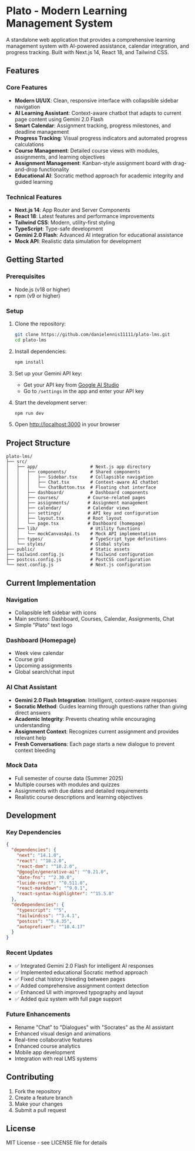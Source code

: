 # Plato - Modern Learning Management System

A standalone web application that provides a comprehensive learning management system with AI-powered assistance, calendar integration, and progress tracking. Built with Next.js 14, React 18, and Tailwind CSS.

## Features

### Core Features
- **Modern UI/UX**: Clean, responsive interface with collapsible sidebar navigation
- **AI Learning Assistant**: Context-aware chatbot that adapts to current page content using Gemini 2.0 Flash
- **Smart Calendar**: Assignment tracking, progress milestones, and deadline management
- **Progress Tracking**: Visual progress indicators and automated progress calculations
- **Course Management**: Detailed course views with modules, assignments, and learning objectives
- **Assignment Management**: Kanban-style assignment board with drag-and-drop functionality
- **Educational AI**: Socratic method approach for academic integrity and guided learning

### Technical Features
- **Next.js 14**: App Router and Server Components
- **React 18**: Latest features and performance improvements
- **Tailwind CSS**: Modern, utility-first styling
- **TypeScript**: Type-safe development
- **Gemini 2.0 Flash**: Advanced AI integration for educational assistance
- **Mock API**: Realistic data simulation for development

## Getting Started

### Prerequisites

- Node.js (v18 or higher)
- npm (v9 or higher)

### Setup

1. Clone the repository:
   ```bash
   git clone https://github.com/danielennis11111/plato-lms.git
   cd plato-lms
   ```

2. Install dependencies:
   ```bash
   npm install
   ```

3. Set up your Gemini API key:
   - Get your API key from [Google AI Studio](https://makersuite.google.com/app/apikey)
   - Go to `/settings` in the app and enter your API key

4. Start the development server:
   ```bash
   npm run dev
   ```

5. Open [http://localhost:3000](http://localhost:3000) in your browser

## Project Structure

```
plato-lms/
├── src/
│   ├── app/                    # Next.js app directory
│   │   ├── components/         # Shared components
│   │   │   ├── Sidebar.tsx     # Collapsible navigation
│   │   │   ├── Chat.tsx        # Context-aware AI chatbot
│   │   │   └── ChatButton.tsx  # Floating chat interface
│   │   ├── dashboard/          # Dashboard components
│   │   ├── courses/           # Course-related pages
│   │   ├── assignments/       # Assignment management
│   │   ├── calendar/          # Calendar views
│   │   ├── settings/          # API key and configuration
│   │   ├── layout.tsx         # Root layout
│   │   └── page.tsx           # Dashboard (homepage)
│   ├── lib/                    # Utility functions
│   │   └── mockCanvasApi.ts    # Mock API implementation
│   ├── types/                  # TypeScript type definitions
│   └── styles/                 # Global styles
├── public/                     # Static assets
├── tailwind.config.js          # Tailwind configuration
├── postcss.config.js           # PostCSS configuration
└── next.config.js              # Next.js configuration
```

## Current Implementation

### Navigation
- Collapsible left sidebar with icons
- Main sections: Dashboard, Courses, Calendar, Assignments, Chat
- Simple "Plato" text logo

### Dashboard (Homepage)
- Week view calendar
- Course grid
- Upcoming assignments
- Global search/chat input

### AI Chat Assistant
- **Gemini 2.0 Flash Integration**: Intelligent, context-aware responses
- **Socratic Method**: Guides learning through questions rather than giving direct answers
- **Academic Integrity**: Prevents cheating while encouraging understanding
- **Assignment Context**: Recognizes current assignment and provides relevant help
- **Fresh Conversations**: Each page starts a new dialogue to prevent context bleeding

### Mock Data
- Full semester of course data (Summer 2025)
- Multiple courses with modules and quizzes
- Assignments with due dates and detailed requirements
- Realistic course descriptions and learning objectives

## Development

### Key Dependencies
```json
{
  "dependencies": {
    "next": "14.1.0",
    "react": "^18.2.0",
    "react-dom": "^18.2.0",
    "@google/generative-ai": "^0.21.0",
    "date-fns": "^2.30.0",
    "lucide-react": "^0.511.0",
    "react-markdown": "^9.0.1",
    "react-syntax-highlighter": "^15.5.0"
  },
  "devDependencies": {
    "typescript": "^5",
    "tailwindcss": "^3.4.1",
    "postcss": "^8.4.35",
    "autoprefixer": "^10.4.17"
  }
}
```

### Recent Updates
- ✅ Integrated Gemini 2.0 Flash for intelligent AI responses
- ✅ Implemented educational Socratic method approach
- ✅ Fixed chat history bleeding between pages
- ✅ Added comprehensive assignment context detection
- ✅ Enhanced UI with improved typography and layout
- ✅ Added quiz system with full page support

### Future Enhancements
- Rename "Chat" to "Dialogues" with "Socrates" as the AI assistant
- Enhanced visual design and animations
- Real-time collaborative features
- Enhanced course analytics
- Mobile app development
- Integration with real LMS systems

## Contributing

1. Fork the repository
2. Create a feature branch
3. Make your changes
4. Submit a pull request

## License

MIT License - see LICENSE file for details
